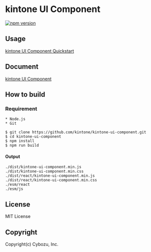 # kintone UI Component
[![npm version][npm-image]][npm-url]

## Usage
[kintone UI Component Quickstart](https://kintone.github.io/kintone-ui-component/latest/#quick-start)

## Document
[kintone UI Component](https://kintone.github.io/kintone-ui-component)

## How to build

### Requirement
```
* Node.js
* Git
```

```
$ git clone https://github.com/kintone/kintone-ui-component.git
$ cd kintone-ui-component
$ npm install
$ npm run build
```
#### Output
```
./dist/kintone-ui-component.min.js
./dist/kintone-ui-component.min.css
./dist/react/kintone-ui-component.min.js
./dist/react/kintone-ui-component.min.css
./esm/react
./esm/js
```

## License
MIT License

## Copyright
Copyright(c) Cybozu, Inc.


[npm-image]: https://img.shields.io/npm/v/@kintone/kintone-ui-component.svg
[npm-url]: https://npmjs.org/package/@kintone/kintone-ui-component
